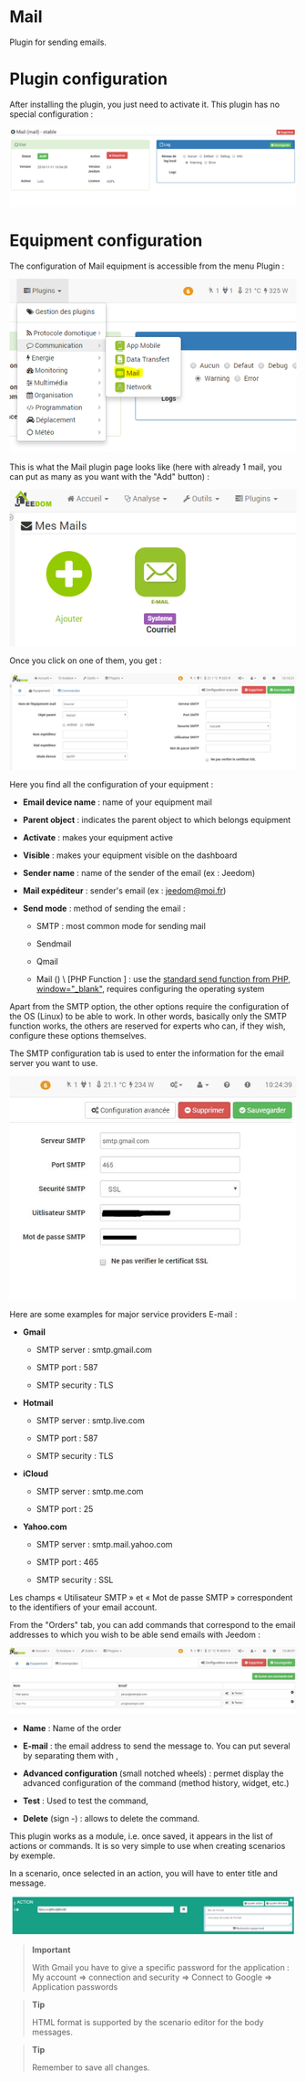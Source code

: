 # Mail

Plugin for sending emails.

Plugin configuration 
===

After installing the plugin, you just need to activate it. This plugin
has no special configuration :

![mail1](../images/mail1.PNG)

Equipment configuration 
===

The configuration of Mail equipment is accessible from the menu
Plugin :

![mail2](../images/mail2.PNG)

This is what the Mail plugin page looks like (here with already 1 mail,
you can put as many as you want with the "Add" button) :

![mail3](../images/mail3.PNG)

Once you click on one of them, you get :

![mail4](../images/mail4.PNG)

Here you find all the configuration of your equipment :

-   **Email device name** : name of your equipment mail

-   **Parent object** : indicates the parent object to which belongs
    equipment

-   **Activate** : makes your equipment active

-   **Visible** : makes your equipment visible on the dashboard

-   **Sender name** : name of the sender of the email (ex : Jeedom)

-   **Mail expéditeur** : sender's email (ex : <jeedom@moi.fr>)

-   **Send mode** : method of sending the email :

    -   SMTP : most common mode for sending mail

    -   Sendmail

    -   Qmail

    -   Mail () \ [PHP Function \] : use the [standard send function
        from PHP,
        window="\_blank"](http://fr.php.net/manual/fr/function.mail.php),
        requires configuring the operating system

Apart from the SMTP option, the other options require the configuration of
the OS (Linux) to be able to work. In other words, basically only the
SMTP function works, the others are reserved for experts who
can, if they wish, configure these options themselves.

The SMTP configuration tab is used to enter the information for the
email server you want to use.

![mail screenshot3](../images/mail_screenshot3.jpg)

Here are some examples for major service providers
E-mail :

-   **Gmail**

    -   SMTP server : smtp.gmail.com

    -   SMTP port : 587

    -   SMTP security : TLS

-   **Hotmail**

    -   SMTP server : smtp.live.com

    -   SMTP port : 587

    -   SMTP security : TLS

-   **iCloud**

    -   SMTP server : smtp.me.com

    -   SMTP port : 25

-   **Yahoo.com**

    -   SMTP server : smtp.mail.yahoo.com

    -   SMTP port : 465

    -   SMTP security : SSL

Les champs « Utilisateur SMTP » et « Mot de passe SMTP » correspondent
to the identifiers of your email account.

From the "Orders" tab, you can add commands that
correspond to the email addresses to which you wish to be able
send emails with Jeedom :

![mail screenshot4](../images/mail_screenshot4.jpg)

-   **Name** : Name of the order

-   **E-mail** : the email address to send the message to. You can put several by separating them with ,

-   **Advanced configuration** (small notched wheels) : permet
    display the advanced configuration of the command (method
    history, widget, etc.)

-   **Test** : Used to test the command,

-   **Delete** (sign -) : allows to delete the command.

This plugin works as a module, i.e. once
saved, it appears in the list of actions or commands. It is
so very simple to use when creating scenarios by
exemple.

In a scenario, once selected in an action, you will have to enter
title and message.

![mail5](../images/mail5.jpg)

> **Important**
>
> With Gmail you have to give a specific password for
> the application : My account ⇒ connection and security ⇒ Connect to
> Google ⇒ Application passwords

> **Tip**
>
> HTML format is supported by the scenario editor for the body
> messages.

> **Tip**
>
> Remember to save all changes.
